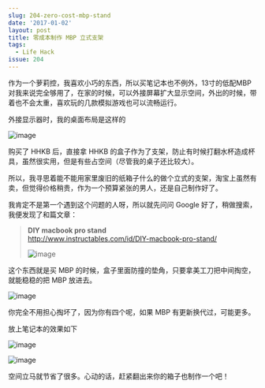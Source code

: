 ```yaml
---
slug: 204-zero-cost-mbp-stand
date: '2017-01-02'
layout: post
title: 零成本制作 MBP 立式支架
tags:
  - Life Hack
issue: 204
---
```



作为一个萝莉控，我喜欢小巧的东西，所以买笔记本也不例外，13寸的低配MBP对我来说完全够用了，在家的时候，可以外接屏幕扩大显示空间，外出的时候，带着也不会太重，喜欢玩的几款模拟游戏也可以流畅运行。

外接显示器时，我的桌面布局是这样的

![image](https://github.com/greatghoul/greatghoul.github.io/assets/208966/f8dc6653-5397-421d-a1eb-d537c45b0ddc)

购买了 HHKB 后，直接拿 HHKB 的盒子作为了支架，防止有时候打翻水杯造成杯具，虽然很实用，但是有些占空间（尽管我的桌子还比较大）。

所以，我寻思着能不能用家里废旧的纸箱子什么的做个立式的支架，淘宝上虽然有卖，但觉得价格稍贵，作为一个预算紧张的男人，还是自己制作好了。

我肯定不是第一个遇到这个问题的人呀，所以就先问问 Google 好了，稍做搜索，我便发现了和篇文章：

> **DIY macbook pro stand**  
> http://www.instructables.com/id/DIY-macbook-pro-stand/
>  
> ![image](https://github.com/greatghoul/greatghoul.github.io/assets/208966/6dbf6063-f462-40b5-8fe3-9def4d24f992)



这个东西就是买 MBP 的时候，盒子里面防撞的垫角，只要拿美工刀把中间掏空，就能稳稳的把 MBP 放进去。

![image](https://github.com/greatghoul/greatghoul.github.io/assets/208966/c34d8eca-c242-4b1e-aef3-6846a9aac171)

你完全不用担心掏坏了，因为你有四个呢，如果 MBP 有更新换代过，可能更多。

放上笔记本的效果如下

![image](https://github.com/greatghoul/greatghoul.github.io/assets/208966/7a4a93db-1ecc-43cf-abaa-891de12c416a)

![image](https://github.com/greatghoul/greatghoul.github.io/assets/208966/c25d694d-fcc9-4277-95d5-bd499e4dd7b3)


空间立马就节省了很多。心动的话，赶紧翻出来你的箱子也制作一个吧！
